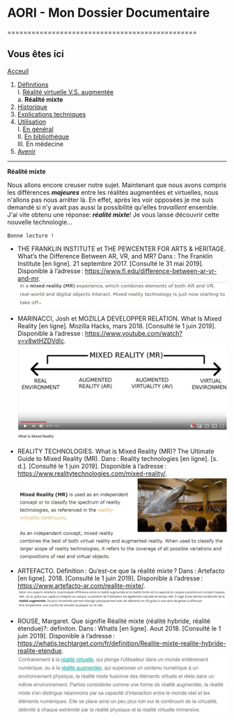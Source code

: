 # AORI - Mon Dossier Documentaire
===============================================

## Vous êtes ici  
[Acceuil](Introduction.md)

1. [Définitions](Definition.md)  
    I. [Réalité virtuelle V.S. augmentée](vs.md)  
             a. **Réalité mixte**
2. [Historique](Histoire.md)
3. [Explications techniques](Fonctionnement.md)
4. [Utilisation](utilisation.md)  
     I.   [En général](engeneral.md)  
     II.  [En bibliothèque](bibli.md)  
     III. En médecine  
 5. [Avenir](Avenir.md)

-----------------------------------------------
 **Réalité mixte**

Nous allons encore creuser notre sujet. Maintenant que nous avons compris les différences ___majeures___ entre les réalités augmentées et virtuelles, nous n'allons pas nous arrêter là. En effet, après les voir opposées je me suis demandé si n'y avait pas aussi la possibilité qu'elles *travaillent* ensemble. J'ai vite obtenu une réponse: ___réalité mixte___! Je vous laisse découvrir cette nouvelle technologie...

````
Bonne lecture !
````
*  THE FRANKLIN INSTITUTE et THE PEWCENTER FOR ARTS & HERITAGE. What’s the Difference Between AR, VR, and MR? Dans : The Franklin Institute [en ligne]. 21 septembre 2017. [Consulté le 31 mai 2019]. Disponible à l’adresse : https://www.fi.edu/difference-between-ar-vr-and-mr.  
![premiere realite mixte](/Images/mr1.JPG)  

* MARINACCI, Josh et MOZILLA DEVELOPPER RELATION. What Is Mixed Reality [en ligne]. Mozilla Hacks, mars 2018. [Consulté le 1 juin 2019]. Disponible à l’adresse : https://www.youtube.com/watch?v=v8wtHZDVdlc.  
![image realite mixte](/Images/mr2.JPG)  

* REALITY TECHNOLOGIES. What is Mixed Reality (MR)? The Ultimate Guide to Mixed Reality (MR). Dans : Reality technologies [en ligne]. [s. d.]. [Consulté le 1 juin 2019]. Disponible à l’adresse : https://www.realitytechnologies.com/mixed-reality/.  
![Definiton realite mixte](/Images/mr3.JPG)  

* ARTEFACTO. Définition : Qu’est-ce que la réalité mixte ? Dans : Artefacto [en ligne]. 2018. [Consulté le 1 juin 2019]. Disponible à l’adresse : https://www.artefacto-ar.com/realite-mixte/.  
![defintion plus precise mr](/Images/mr4.JPG)  

* ROUSE, Margaret. Que signifie Réalité mixte (réalité hybride, réalité étendue)?: definiton. Dans : Whatls [en ligne]. Aout 2018. [Consulté le 1 juin 2019]. Disponible à l’adresse : https://whatis.techtarget.com/fr/definition/Realite-mixte-realite-hybride-realite-etendue.  
![defintion complete mr](/Images/mr5.JPG)


